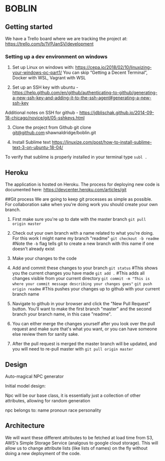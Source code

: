 # BOBLIN

## Getting started

We have a Trello board where we are tracking the project at: https://trello.com/b/1VPJanSV/development

### Setting up a dev environment on windows

1. Set up Linux on windows with: 
https://cepa.io/2018/02/10/linuxizing-your-windows-pc-part1/
You can skip “Getting a Decent Terminal”, Docker with WSL, Vagrant with WSL

2. Set up an SSH key with ubuntu - 
https://help.github.com/en/github/authenticating-to-github/generating-a-new-ssh-key-and-adding-it-to-the-ssh-agent#generating-a-new-ssh-key

Additional notes on SSH for github - 
https://jdblischak.github.io/2014-09-18-chicago/novice/git/05-sshkeys.html

3. Clone the project from Github
git clone git@github.com:shawnaldridge/boblin.git

4. Install Sublime text
https://linuxize.com/post/how-to-install-sublime-text-3-on-ubuntu-18-04/

To verify that sublime is properly installed in your terminal type
`subl .`

## Heroku

The application is hosted on Heroku. The process for deploying new code is documented here:
https://devcenter.heroku.com/articles/git

##Git process
We are going to keep git processes as simple as possible. For collaboration sake when you're doing work you should create your own branch.

1. First make sure you're up to date with the master branch
`git pull origin master`

2. Check out your own branch with a name related to what you're doing. For this work I might name my branch "readme"
`git checkout -b readme` #Note the `-b` flag tells git to create a new branch with this name if one doesn't already exist

3. Make your changes to the code

4. Add and commit these changes to your branch
`git status` #This shows you the current changes you have made
`git add .` #This adds all changes visible from your current directory
`git commit -m "This is where your commit message describing your changes goes"`
`git push origin readme` #This pushes your changes up to github with your current branch name

5. Navigate to github in your browser and click the "New Pull Request" button. You'll want to make the first branch "master" and the second branch your branch name, in this case "readme".

6. You can either merge the changes yourself after you look over the pull request and make sure that's what you want, or you can have someone else review them for sanity sake.

7. After the pull request is merged the master branch will be updated, and you will need to re-pull master with 
`git pull origin master`

## Design

Auto-magical NPC generator

Initial model design:

Npc will be our base class, it is essentially just a collection of other attributes, allowing for random generation

npc belongs to:
name
pronoun
race
personality

## Architecture

We will want these different attributes to be fetched at load time from S3, AWS's Simple Storage Service (analgous to google cloud storage). This will allow us to change attribute lists (like lists of names) on the fly without doing a new deployment of the code. 